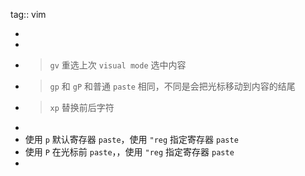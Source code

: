 tag:: vim

-
-
- > `gv` 重选上次 `visual mode` 选中内容
- > `gp` 和 `gP` 和普通 `paste` 相同，不同是会把光标移动到内容的结尾
- > `xp` 替换前后字符
-
- 使用 `p` 默认寄存器 `paste`，使用 `"reg` 指定寄存器 `paste`
- 使用 `P` 在光标前 `paste`，，使用 `"reg` 指定寄存器 `paste`
-